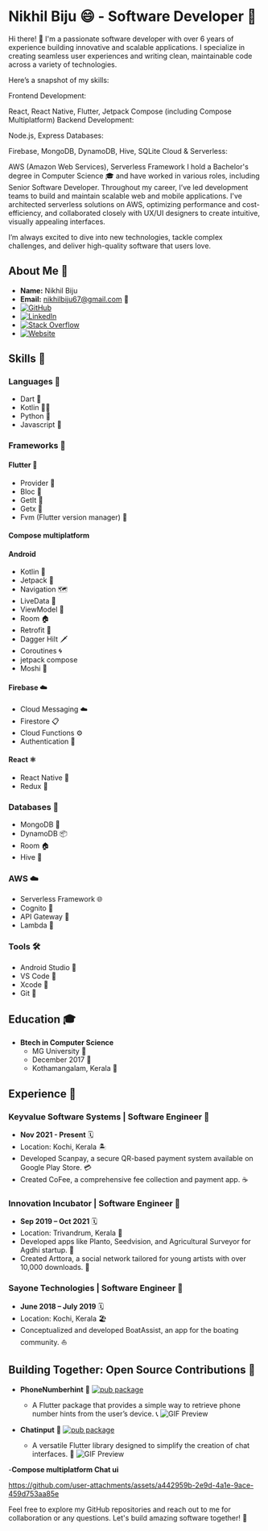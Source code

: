 # Nikhil Biju 😄 - Software Developer 🚀
Hi there! 👋 I'm a passionate software developer with over 6 years of experience building innovative and scalable applications. I specialize in creating seamless user experiences and writing clean, maintainable code across a variety of technologies.

Here’s a snapshot of my skills:

Frontend Development:

React, React Native, Flutter, Jetpack Compose (including Compose Multiplatform)
Backend Development:

Node.js, Express
Databases:

Firebase, MongoDB, DynamoDB, Hive, SQLite
Cloud & Serverless:

AWS (Amazon Web Services), Serverless Framework
I hold a Bachelor's degree in Computer Science 🎓 and have worked in various roles, including Senior Software Developer. Throughout my career, I’ve led development teams to build and maintain scalable web and mobile applications. I've architected serverless solutions on AWS, optimizing performance and cost-efficiency, and collaborated closely with UX/UI designers to create intuitive, visually appealing interfaces.

I’m always excited to dive into new technologies, tackle complex challenges, and deliver high-quality software that users love.

## About Me 👋
- **Name:** Nikhil Biju 
- **Email:** nikhilbiju67@gmail.com 📧
- [![GitHub](https://img.shields.io/badge/GitHub-000000?style=for-the-badge&logo=GitHub&logoColor=white)](https://github.com/nikhilbiju67)
- [![LinkedIn](https://img.shields.io/badge/LinkedIn-0077B5?style=for-the-badge&logo=LinkedIn&logoColor=white)](https://www.linkedin.com/in/nikhilbiju/)
- [![Stack Overflow](https://img.shields.io/badge/Stack%20Overflow-FE7A16?style=for-the-badge&logo=Stack%20Overflow&logoColor=white)](https://stackoverflow.com/users/7086893)
- [![Website](https://img.shields.io/badge/Personal%20Website-nikhilbiju.com-0077B5?style=for-the-badge&logo=InternetExplorer&logoColor=white)](https://nikhilbiju.com)



## Skills 🚀
### Languages 📝
- Dart 🎯
- Kotlin 🏃‍♂️
- Python 🐍
- Javascript 🤖

### Frameworks 🧰
#### Flutter 🚀
- Provider 🎩
- Bloc 🧩
- GetIt 🚀
- Getx 🦄
- Fvm (Flutter version manager) 🌟
#### Compose multiplatform  
#### Android
- Kotlin 🚀
- Jetpack 🌈
- Navigation 🗺️
- LiveData 🔄
- ViewModel 🤖
- Room 🏠
- Retrofit 🚀
- Dagger Hilt 🗡️
- Coroutines 🌀
- jetpack compose
- Moshi 🦄
#### Firebase ☁️
- Cloud Messaging ☁️
- Firestore 📋
- Cloud Functions ⚙️
- Authentication 🔐

#### React ⚛️
- React Native 📱
- Redux 🧤

### Databases 📂
- MongoDB 🍃
- DynamoDB 📦
- Room 🏠
- Hive 🐝

### AWS ☁️
- Serverless Framework 🌐
- Cognito 🔐
- API Gateway 🚪
- Lambda 🚀

### Tools 🛠️
- Android Studio 📱
- VS Code 🧰
- Xcode 🍏
- Git 🐙

## Education 🎓
- **Btech in Computer Science**
  - MG University 🏫
  - December 2017 📆
  - Kothamangalam, Kerala 🌴

## Experience 🌟
### Keyvalue Software Systems | Software Engineer 🚀
- **Nov 2021 - Present** 🗓️
- Location: Kochi, Kerala 🏝️
- Developed Scanpay, a secure QR-based payment system available on Google Play Store. 💳
- Created CoFee, a comprehensive fee collection and payment app. ☕

### Innovation Incubator | Software Engineer 🚀
- **Sep 2019 – Oct 2021** 🗓️
- Location: Trivandrum, Kerala 🌴
- Developed apps like Planto, Seedvision, and Agricultural Surveyor for Agdhi startup. 🌱
- Created Arttora, a social network tailored for young artists with over 10,000 downloads. 🎨

### Sayone Technologies | Software Engineer 🚀
- **June 2018 – July 2019** 🗓️
- Location: Kochi, Kerala 🏖️
- Conceptualized and developed BoatAssist, an app for the boating community. ⛵


## Building Together: Open Source Contributions 🚀
- **PhoneNumberhint** 📱 [![pub package](https://img.shields.io/pub/v/phone_number_hint.svg)](https://pub.dev/packages/phone_number_hint)
  - A Flutter package that provides a simple way to retrieve phone number hints from the user’s device. 📞
  ![GIF Preview](https://i.ibb.co/1n3xF6Q/output-onlinegiftools-1.gif)


- **Chatinput** 💬   [![pub package](https://img.shields.io/pub/v/your_package_name.svg)](https://pub.dev/packages/chat_input)
  - A versatile Flutter library designed to simplify the creation of chat interfaces. 💬
  ![GIF Preview](https://i.ibb.co/xXBGwD2/ezgif-5-5fdc10f37c.gif)

-**Compose multiplatform Chat ui**

https://github.com/user-attachments/assets/a442959b-2e9d-4a1e-9ace-459d753aa85e

Feel free to explore my GitHub repositories and reach out to me for collaboration or any questions. Let's build amazing software together! 🤝
